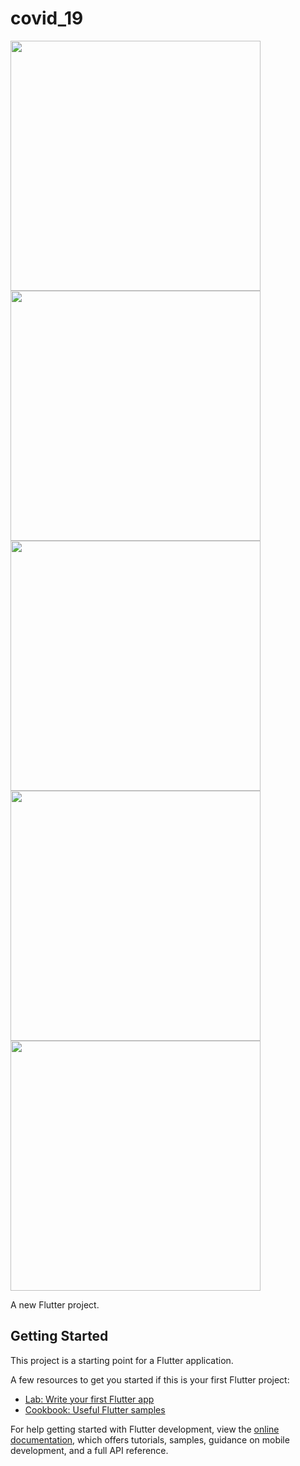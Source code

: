 # covid_19

<img src="https://user-images.githubusercontent.com/113710907/200048700-3404ac5b-87b2-48d1-9138-03b41457ed5c.mp4" width="400">
<img src="https://user-images.githubusercontent.com/113710907/200048696-0497a344-1b1d-4d8c-8297-a3c54204aac0.jpg" width="400">
<img src="https://user-images.githubusercontent.com/113710907/200048693-f56ef36f-0042-4a9b-acf5-8783f2a9a654.jpg" width="400">
<img src="https://user-images.githubusercontent.com/113710907/200048688-a63d9a3a-6c65-4840-a2a4-2d6ec497a1ef.jpg" width="400">
<img src="https://user-images.githubusercontent.com/113710907/200048677-902a773a-4072-4330-b800-7b90313cb857.jpg" width="400">

A new Flutter project.

## Getting Started

This project is a starting point for a Flutter application.

A few resources to get you started if this is your first Flutter project:

- [Lab: Write your first Flutter app](https://docs.flutter.dev/get-started/codelab)
- [Cookbook: Useful Flutter samples](https://docs.flutter.dev/cookbook)

For help getting started with Flutter development, view the
[online documentation](https://docs.flutter.dev/), which offers tutorials,
samples, guidance on mobile development, and a full API reference.
